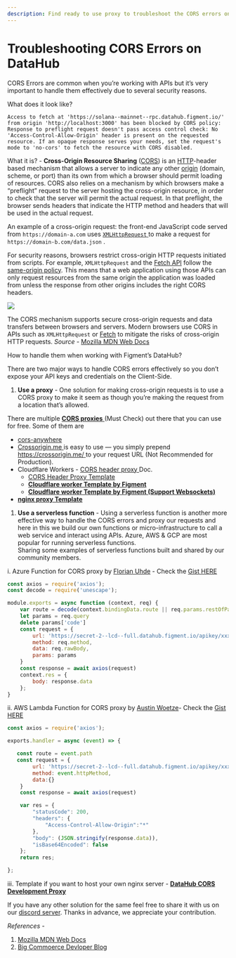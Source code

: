 ```yaml
---
description: Find ready to use proxy to troubleshoot the CORS errors on DataHub
---
```


# Troubleshooting CORS Errors on DataHub

CORS Errors are common when you’re working with APIs but it’s very important to handle them effectively due to several security reasons.

What does it look like?

```
Access to fetch at 'https://solana--mainnet--rpc.datahub.figment.io/' from origin 'http://localhost:3000' has been blocked by CORS policy: Response to preflight request doesn't pass access control check: No 'Access-Control-Allow-Origin' header is present on the requested resource. If an opaque response serves your needs, set the request's mode to 'no-cors' to fetch the resource with CORS disabled.
```

What it is? - **Cross-Origin Resource Sharing** ([CORS](https://developer.mozilla.org/en-US/docs/Glossary/CORS)) is an [HTTP](https://developer.mozilla.org/en-US/docs/Glossary/HTTP)-header based mechanism that allows a server to indicate any other [origin](https://developer.mozilla.org/en-US/docs/Glossary/Origin) (domain, scheme, or port) than its own from which a browser should permit loading of resources. CORS also relies on a mechanism by which browsers make a “preflight” request to the server hosting the cross-origin resource, in order to check that the server will permit the actual request. In that preflight, the browser sends headers that indicate the HTTP method and headers that will be used in the actual request.

An example of a cross-origin request: the front-end JavaScript code served from `https://domain-a.com` uses [`XMLHttpRequest` ](https://developer.mozilla.org/en-US/docs/Web/API/XMLHttpRequest)to make a request for `https://domain-b.com/data.json` .

For security reasons, browsers restrict cross-origin HTTP requests initiated from scripts. For example, `XMLHttpRequest` and the [Fetch API](https://developer.mozilla.org/en-US/docs/Web/API/Fetch\_API) follow the [same-origin policy](https://developer.mozilla.org/en-US/docs/Web/Security/Same-origin\_policy). This means that a web application using those APIs can only request resources from the same origin the application was loaded from unless the response from other origins includes the right CORS headers.

![](https://aws1.discourse-cdn.com/standard11/uploads/figment1/optimized/1X/7e4d667009459c52a882b48c29a3bbe39c36db7b\_2\_690x479.png)

The CORS mechanism supports secure cross-origin requests and data transfers between browsers and servers. Modern browsers use CORS in APIs such as `XMLHttpRequest` or [Fetch](https://developer.mozilla.org/en-US/docs/Web/API/Fetch\_API) to mitigate the risks of cross-origin HTTP requests. _Source -_ [Mozilla MDN Web Docs](https://developer.mozilla.org/en-US/docs/Web/HTTP/CORS)

How to handle them when working with Figment’s DataHub?

There are two major ways to handle CORS errors effectively so you don’t expose your API keys and credentials on the Client-Side.

1. **Use a proxy** - One solution for making cross-origin requests is to use a CORS proxy to make it seem as though you’re making the request from a location that’s allowed.

There are multiple [**CORS proxies** ](https://gist.github.com/jimmywarting/ac1be6ea0297c16c477e17f8fbe51347)(Must Check) out there that you can use for free. Some of them are

* [cors-anywhere](https://github.com/Rob--W/cors-anywhere)
* [Crossorigin.me ](http://crossorigin.me)is easy to use — you simply prepend [https://crossorigin.me/ ](https://crossorigin.me)to your request URL (Not Recommended for Production).
* Cloudflare Workers - [CORS header proxy ](https://developers.cloudflare.com/workers/examples/cors-header-proxy)Doc.
  * [CORS Header Proxy Template](https://github.com/cloudflare/template-registry/blob/f2a21ff87a4f9c60ce1d426e9e8d2e6807b786fd/templates/javascript/cors\_header\_proxy.js)
  * [**Cloudflare worker Template by Figment**](https://gist.github.com/ajcronk/d97fc7e5f1f1d9754753b28e8dd187b1)
  * [**Cloudflare worker Template by Figment (Support Websockets)**](https://gist.github.com/mkornatz/d7daca0203260340ffff7e85399a48db)
* [**nginx proxy Template**](https://gist.github.com/mkornatz/24e573923d6340b1aca8487225eb65e2)

1. **Use a serverless function** - Using a serverless function is another more effective way to handle the CORS errors and proxy our requests and here in this we build our own functions or micro-infrastructure to call a web service and interact using APIs. Azure, AWS & GCP are most popular for running serverless functions.\
   Sharing some examples of serverless functions built and shared by our community members.

i. Azure Function for CORS proxy by [Florian Uhde](https://github.com/floAr) - Check the [Gist HERE](https://gist.github.com/floAr/95db6ed96b1b0cf70a0513698a3979f7)

```javascript
const axios = require('axios');
const decode = require('unescape');

module.exports = async function (context, req) {
    var route = decode(context.bindingData.route || req.params.restOfPath);
    let params = req.query
    delete params['code']
    const request = {
        url: 'https://secret-2--lcd--full.datahub.figment.io/apikey/xxxxxxxxxxxxxxxx/' + route,
        method: req.method,
        data: req.rawBody,
        params: params
    }
    const response = await axios(request)
    context.res = {
        body: response.data
    };
}
```

ii. AWS Lambda Function for CORS proxy by [Austin Woetze](https://github.com/AustinWoetzel)- Check the [Gist HERE](https://gist.github.com/AustinWoetzel/da808287f35effd2419ef44ed8593054)

```javascript
const axios = require('axios');

exports.handler = async (event) => {

   const route = event.path
   const request = {
        url: 'https://secret-2--lcd--full.datahub.figment.io/apikey/xxxxxxxxxxxxxxxxxxxxxxxx' + route,
        method: event.httpMethod,
        data:{}
    }
    const response = await axios(request)

    var res = {
        "statusCode": 200,
        "headers": {
            "Access-Control-Allow-Origin":"*"
        },
        "body": (JSON.stringify(response.data)),
        "isBase64Encoded": false
    };
    return res;

};
```

iii. Template if you want to host your own nginx server - [**DataHub CORS Development Proxy**](https://github.com/figment-networks/datahub-cors-dev-proxy)

If you have any other solution for the same feel free to share it with us on our [discord server](https://figment.io/devchat). Thanks in advance, we appreciate your contribution.

_References -_

1. [Mozilla MDN Web Docs](https://developer.mozilla.org/en-US/docs/Web/HTTP/CORS)
2. [Big Commoerce Devloper Blog](https://medium.com/bigcommerce-developer-blog/lets-talk-about-cors-84800c726919)
